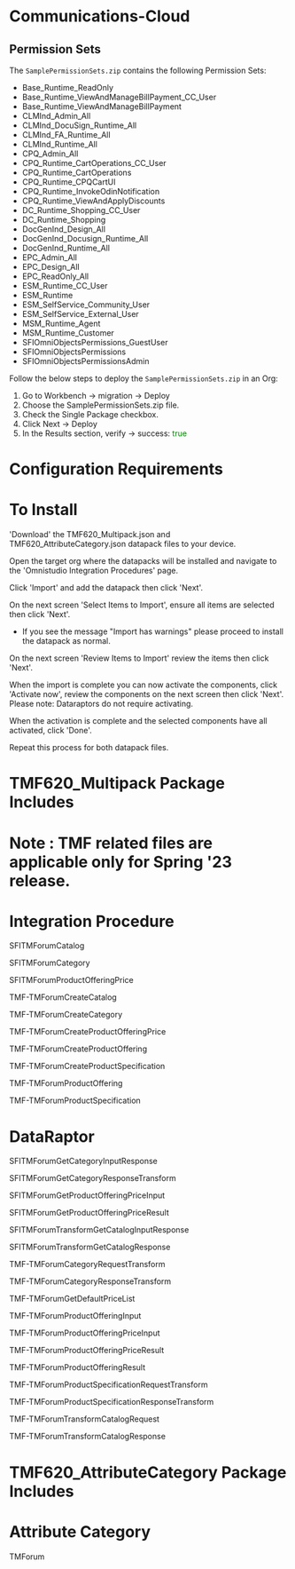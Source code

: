 # Communications-Cloud

## Permission Sets

The `SamplePermissionSets.zip` contains the following Permission Sets:
- Base_Runtime_ReadOnly
- Base_Runtime_ViewAndManageBillPayment_CC_User
- Base_Runtime_ViewAndManageBillPayment
- CLMInd_Admin_All
- CLMInd_DocuSign_Runtime_All
- CLMInd_FA_Runtime_All
- CLMInd_Runtime_All
- CPQ_Admin_All
- CPQ_Runtime_CartOperations_CC_User
- CPQ_Runtime_CartOperations
- CPQ_Runtime_CPQCartUI
- CPQ_Runtime_InvokeOdinNotification
- CPQ_Runtime_ViewAndApplyDiscounts
- DC_Runtime_Shopping_CC_User
- DC_Runtime_Shopping
- DocGenInd_Design_All
- DocGenInd_Docusign_Runtime_All
- DocGenInd_Runtime_All
- EPC_Admin_All
- EPC_Design_All
- EPC_ReadOnly_All
- ESM_Runtime_CC_User
- ESM_Runtime
- ESM_SelfService_Community_User
- ESM_SelfService_External_User
- MSM_Runtime_Agent
- MSM_Runtime_Customer
- SFIOmniObjectsPermissions_GuestUser
- SFIOmniObjectsPermissions
- SFIOmniObjectsPermissionsAdmin

Follow the below steps to deploy the `SamplePermissionSets.zip` in an Org:

1. Go to Workbench -> migration -> Deploy
2. Choose the SamplePermissionSets.zip file.
3. Check the Single Package checkbox.
4. Click Next -> Deploy
5. In the Results section, verify -> success: <span style="color: green;">true</span>

# Configuration Requirements

# To Install

'Download' the TMF620_Multipack.json and TMF620_AttributeCategory.json datapack files to your device.

Open the target org where the datapacks will be installed and navigate to the 'Omnistudio Integration Procedures' page.

Click 'Import' and add the datapack then click 'Next'.

On the next screen 'Select Items to Import', ensure all items are selected then click 'Next'.
 - If you see the message "Import has warnings" please proceed to install the datapack as normal.

On the next screen 'Review Items to Import' review the items then click 'Next'.

When the import is complete you can now activate the components, click 'Activate now', review the components on the next screen then click 'Next'.
Please note: Dataraptors do not require activating.

When the activation is complete and the selected components have all activated, click 'Done'.

Repeat this process for both datapack files.

# TMF620_Multipack Package Includes
# Note : TMF related files are applicable only for Spring '23 release.
# Integration Procedure 
SFITMForumCatalog

SFITMForumCategory

SFITMForumProductOfferingPrice

TMF-TMForumCreateCatalog

TMF-TMForumCreateCategory

TMF-TMForumCreateProductOfferingPrice

TMF-TMForumCreateProductOffering

TMF-TMForumCreateProductSpecification

TMF-TMForumProductOffering

TMF-TMForumProductSpecification

# DataRaptor 
SFITMForumGetCategoryInputResponse

SFITMForumGetCategoryResponseTransform

SFITMForumGetProductOfferingPriceInput

SFITMForumGetProductOfferingPriceResult

SFITMForumTransformGetCatalogInputResponse

SFITMForumTransformGetCatalogResponse

TMF-TMForumCategoryRequestTransform

TMF-TMForumCategoryResponseTransform

TMF-TMForumGetDefaultPriceList

TMF-TMForumProductOfferingInput

TMF-TMForumProductOfferingPriceInput

TMF-TMForumProductOfferingPriceResult

TMF-TMForumProductOfferingResult

TMF-TMForumProductSpecificationRequestTransform

TMF-TMForumProductSpecificationResponseTransform

TMF-TMForumTransformCatalogRequest

TMF-TMForumTransformCatalogResponse

# TMF620_AttributeCategory Package Includes
# Attribute Category
TMForum

